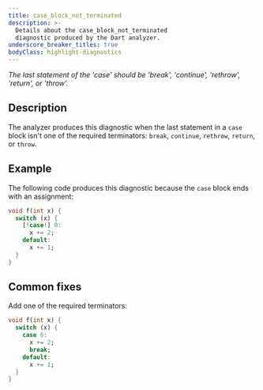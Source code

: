 ```yaml
---
title: case_block_not_terminated
description: >-
  Details about the case_block_not_terminated
  diagnostic produced by the Dart analyzer.
underscore_breaker_titles: true
bodyClass: highlight-diagnostics
---
```


_The last statement of the 'case' should be 'break', 'continue', 'rethrow',
'return', or 'throw'._

## Description

The analyzer produces this diagnostic when the last statement in a `case`
block isn't one of the required terminators: `break`, `continue`,
`rethrow`, `return`, or `throw`.

## Example

The following code produces this diagnostic because the `case` block ends
with an assignment:

```dart
void f(int x) {
  switch (x) {
    [!case!] 0:
      x += 2;
    default:
      x += 1;
  }
}
```

## Common fixes

Add one of the required terminators:

```dart
void f(int x) {
  switch (x) {
    case 0:
      x += 2;
      break;
    default:
      x += 1;
  }
}
```
